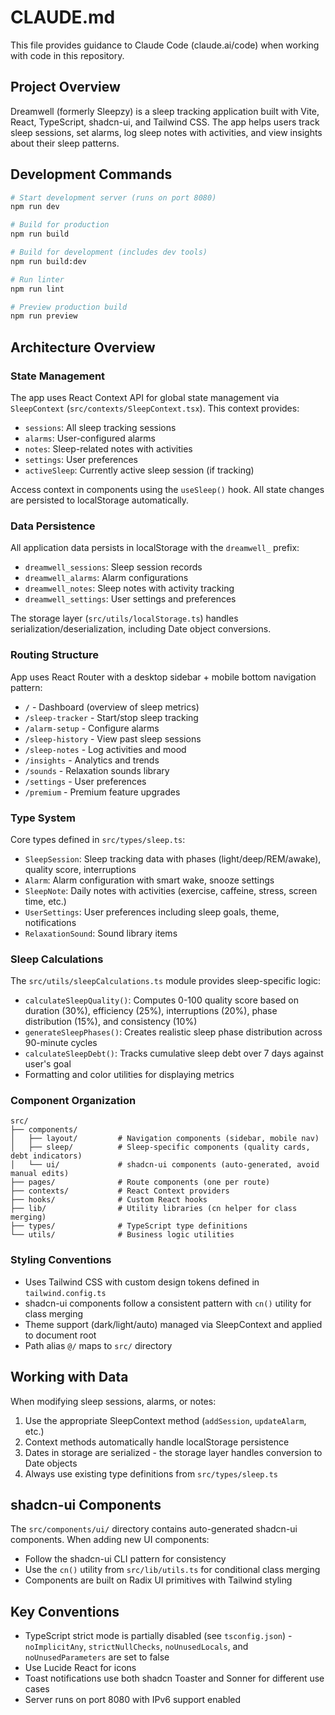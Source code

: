 # CLAUDE.md

This file provides guidance to Claude Code (claude.ai/code) when working with code in this repository.

## Project Overview

Dreamwell (formerly Sleepzy) is a sleep tracking application built with Vite, React, TypeScript, shadcn-ui, and Tailwind CSS. The app helps users track sleep sessions, set alarms, log sleep notes with activities, and view insights about their sleep patterns.

## Development Commands

```bash
# Start development server (runs on port 8080)
npm run dev

# Build for production
npm run build

# Build for development (includes dev tools)
npm run build:dev

# Run linter
npm run lint

# Preview production build
npm run preview
```

## Architecture Overview

### State Management

The app uses React Context API for global state management via `SleepContext` (`src/contexts/SleepContext.tsx`). This context provides:
- `sessions`: All sleep tracking sessions
- `alarms`: User-configured alarms
- `notes`: Sleep-related notes with activities
- `settings`: User preferences
- `activeSleep`: Currently active sleep session (if tracking)

Access context in components using the `useSleep()` hook. All state changes are persisted to localStorage automatically.

### Data Persistence

All application data persists in localStorage with the `dreamwell_` prefix:
- `dreamwell_sessions`: Sleep session records
- `dreamwell_alarms`: Alarm configurations
- `dreamwell_notes`: Sleep notes with activity tracking
- `dreamwell_settings`: User settings and preferences

The storage layer (`src/utils/localStorage.ts`) handles serialization/deserialization, including Date object conversions.

### Routing Structure

App uses React Router with a desktop sidebar + mobile bottom navigation pattern:
- `/` - Dashboard (overview of sleep metrics)
- `/sleep-tracker` - Start/stop sleep tracking
- `/alarm-setup` - Configure alarms
- `/sleep-history` - View past sleep sessions
- `/sleep-notes` - Log activities and mood
- `/insights` - Analytics and trends
- `/sounds` - Relaxation sounds library
- `/settings` - User preferences
- `/premium` - Premium feature upgrades

### Type System

Core types defined in `src/types/sleep.ts`:
- `SleepSession`: Sleep tracking data with phases (light/deep/REM/awake), quality score, interruptions
- `Alarm`: Alarm configuration with smart wake, snooze settings
- `SleepNote`: Daily notes with activities (exercise, caffeine, stress, screen time, etc.)
- `UserSettings`: User preferences including sleep goals, theme, notifications
- `RelaxationSound`: Sound library items

### Sleep Calculations

The `src/utils/sleepCalculations.ts` module provides sleep-specific logic:
- `calculateSleepQuality()`: Computes 0-100 quality score based on duration (30%), efficiency (25%), interruptions (20%), phase distribution (15%), and consistency (10%)
- `generateSleepPhases()`: Creates realistic sleep phase distribution across 90-minute cycles
- `calculateSleepDebt()`: Tracks cumulative sleep debt over 7 days against user's goal
- Formatting and color utilities for displaying metrics

### Component Organization

```
src/
├── components/
│   ├── layout/         # Navigation components (sidebar, mobile nav)
│   ├── sleep/          # Sleep-specific components (quality cards, debt indicators)
│   └── ui/             # shadcn-ui components (auto-generated, avoid manual edits)
├── pages/              # Route components (one per route)
├── contexts/           # React Context providers
├── hooks/              # Custom React hooks
├── lib/                # Utility libraries (cn helper for class merging)
├── types/              # TypeScript type definitions
└── utils/              # Business logic utilities
```

### Styling Conventions

- Uses Tailwind CSS with custom design tokens defined in `tailwind.config.ts`
- shadcn-ui components follow a consistent pattern with `cn()` utility for class merging
- Theme support (dark/light/auto) managed via SleepContext and applied to document root
- Path alias `@/` maps to `src/` directory

## Working with Data

When modifying sleep sessions, alarms, or notes:
1. Use the appropriate SleepContext method (`addSession`, `updateAlarm`, etc.)
2. Context methods automatically handle localStorage persistence
3. Dates in storage are serialized - the storage layer handles conversion to Date objects
4. Always use existing type definitions from `src/types/sleep.ts`

## shadcn-ui Components

The `src/components/ui/` directory contains auto-generated shadcn-ui components. When adding new UI components:
- Follow the shadcn-ui CLI pattern for consistency
- Use the `cn()` utility from `src/lib/utils.ts` for conditional class merging
- Components are built on Radix UI primitives with Tailwind styling

## Key Conventions

- TypeScript strict mode is partially disabled (see `tsconfig.json`) - `noImplicitAny`, `strictNullChecks`, `noUnusedLocals`, and `noUnusedParameters` are set to false
- Use Lucide React for icons
- Toast notifications use both shadcn Toaster and Sonner for different use cases
- Server runs on port 8080 with IPv6 support enabled
